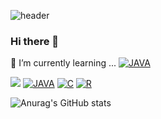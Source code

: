 ![header](https://capsule-render.vercel.app/api?type=waving&color=0:A6C2CE,100:ebc57c&height=200&section=header&text=Gaeul%20Kim&fontSize=90&fontColor=FFFFFF)


### Hi there 👋

🌱 I’m currently learning ... [![JAVA](https://img.shields.io/badge/JAVA-007396?style=flat-square&logo=JAVA&logoColor=white)](https://github.com/kimgaeul02/kimgaeul02)

<img src="https://img.shields.io/badge/Python-3766AB?style=flat-square&logo=Python&logoColor=white"/></a>
[![JAVA](https://img.shields.io/badge/JAVA-007396?style=flat-square&logo=JAVA&logoColor=white)](https://github.com/kimgaeul02/kimgaeul02)
[![C](https://img.shields.io/badge/C-A8B9CC?style=flat-square&logo=C&logoColor=white)](https://github.com/kimgaeul02/kimgaeul02)
[![R](https://img.shields.io/badge/R-276DC3?style=flat-square&logo=R&logoColor=white)](https://github.com/kimgaeul02/kimgaeul02)

![Anurag's GitHub stats](https://github-readme-stats.vercel.app/api?username=kimgaeul02&show_icons=true&theme=default)


<!--
**kimgaeul02/kimgaeul02** is a ✨ _special_ ✨ repository because its `README.md` (this file) appears on your GitHub profile.

Here are some ideas to get you started:

- 🔭 I’m currently working on ...
- 🌱 I’m currently learning ...
- 👯 I’m looking to collaborate on ...
- 🤔 I’m looking for help with ...
- 💬 Ask me about ...
- 📫 How to reach me: ...
- 😄 Pronouns: ...
- ⚡ Fun fact: ...
-->
